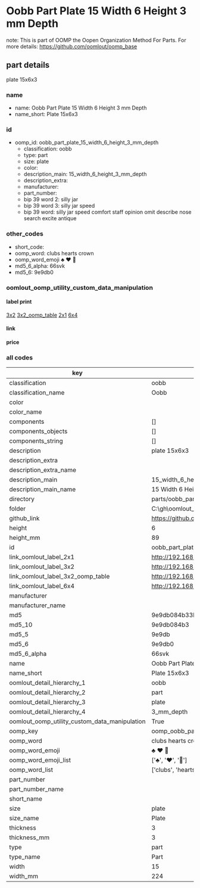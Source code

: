 # Oobb Part Plate 15 Width 6 Height 3 mm Depth  

note: This is part of OOMP the Oopen Organization Method For Parts. For more details: https://github.com/oomlout/oomp_base

##  part details
  



plate 15x6x3



### name
* name: Oobb Part Plate 15 Width 6 Height 3 mm Depth
* name_short: Plate 15x6x3 
### id
* oomp_id: oobb_part_plate_15_width_6_height_3_mm_depth
  * classification: oobb
  * type: part
  * size: plate
  * color: 
  * description_main: 15_width_6_height_3_mm_depth
  * description_extra: 
  * manufacturer: 
  * part_number: 
  * bip 39 word 2: silly jar
  * bip 39 word 3: silly jar speed
  * bip 39 word: silly jar speed comfort staff opinion omit describe nose search excite antique

### other_codes
* short_code: 
* oomp_word: clubs hearts crown
* oomp_word_emoji :clubs: :hearts: :crown:
* md5_6_alpha: 66svk
* md5_6: 9e9db0






### oomlout_oomp_utility_custom_data_manipulation
#### label print
[3x2](http://192.168.1.245:1112/?label=oomp%2066svk)
[3x2_oomp_table](http://192.168.1.108:1112/?label=oomp%2066svk)
[2x1](http://192.168.1.242:1112/?label=oomp%2066svk)
[6x4](http://192.168.1.55:1112/?label=oomp%2066svk)    

#### link

                              

#### price







### all codes 
| key | value |  
| --- | --- |  
| classification | oobb |  
| classification_name | Oobb |  
| color |  |  
| color_name |  |  
| components | [] |  
| components_objects | [] |  
| components_string | [] |  
| description | plate 15x6x3 |  
| description_extra |  |  
| description_extra_name |  |  
| description_main | 15_width_6_height_3_mm_depth |  
| description_main_name | 15 Width 6 Height 3 mm Depth |  
| directory | parts/oobb_part_plate_15_width_6_height_3_mm_depth |  
| folder | C:\gh\oomlout_oobb_version_4_generated_parts\things\oobb_part_plate_15_width_6_height_3_mm_depth |  
| github_link | https://github.com/oomlout/oomlout_oomp_part_src/tree/main/parts/oobb_part_plate_15_width_6_height_3_mm_depth |  
| height | 6 |  
| height_mm | 89 |  
| id | oobb_part_plate_15_width_6_height_3_mm_depth |  
| link_oomlout_label_2x1 | http://192.168.1.242:1112/?label=oomp%2066svk |  
| link_oomlout_label_3x2 | http://192.168.1.245:1112/?label=oomp%2066svk |  
| link_oomlout_label_3x2_oomp_table | http://192.168.1.108:1112/?label=oomp%2066svk |  
| link_oomlout_label_6x4 | http://192.168.1.55:1112/?label=oomp%2066svk |  
| manufacturer |  |  
| manufacturer_name |  |  
| md5 | 9e9db084b33b934e6dea02e3a21dd645 |  
| md5_10 | 9e9db084b3 |  
| md5_5 | 9e9db |  
| md5_6 | 9e9db0 |  
| md5_6_alpha | 66svk |  
| name | Oobb Part Plate 15 Width 6 Height 3 mm Depth |  
| name_short | Plate 15x6x3  |  
| oomlout_detail_hierarchy_1 | oobb |  
| oomlout_detail_hierarchy_2 | part |  
| oomlout_detail_hierarchy_3 | plate |  
| oomlout_detail_hierarchy_4 | 3_mm_depth |  
| oomlout_oomp_utility_custom_data_manipulation | True |  
| oomp_key | oomp_oobb_part_plate_15_width_6_height_3_mm_depth |  
| oomp_word | clubs hearts crown |  
| oomp_word_emoji | :clubs: :hearts: :crown: |  
| oomp_word_emoji_list | [':clubs:', ':hearts:', ':crown:'] |  
| oomp_word_list | ['clubs', 'hearts', 'crown'] |  
| part_number |  |  
| part_number_name |  |  
| short_name |  |  
| size | plate |  
| size_name | Plate |  
| thickness | 3 |  
| thickness_mm | 3 |  
| type | part |  
| type_name | Part |  
| width | 15 |  
| width_mm | 224 |  
